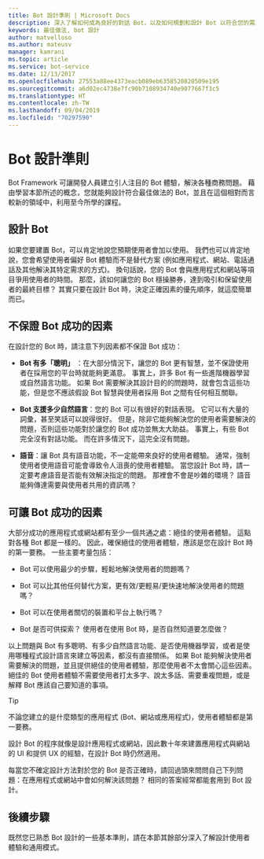 ```yaml
---
title: Bot 設計準則 | Microsoft Docs
description: 深入了解如何成為良好的對話 Bot，以及如何規劃和設計 Bot 以符合您的需求並且讓使用者滿意。
keywords: 最佳做法, bot 設計
author: matvelloso
ms.author: mateusv
manager: kamrani
ms.topic: article
ms.service: bot-service
ms.date: 12/13/2017
ms.openlocfilehash: 27553a88ee4373eacb089eb6358520820509e195
ms.sourcegitcommit: a6d02ec4738e7fc90b7108934740e9077667f3c5
ms.translationtype: HT
ms.contentlocale: zh-TW
ms.lasthandoff: 09/04/2019
ms.locfileid: "70297590"
---
```

# <a name="principles-of-bot-design"></a>Bot 設計準則

Bot Framework 可讓開發人員建立引人注目的 Bot 體驗，解決各種商務問題。 藉由學習本節所述的概念，您就能夠設計符合最佳做法的 Bot，並且在這個相對而言較新的領域中，利用至今所學的課程。 

## <a name="designing-a-bot"></a>設計 Bot

如果您要建置 Bot，可以肯定地說您預期使用者會加以使用。 我們也可以肯定地說，您會希望使用者偏好 Bot 體驗而不是替代方案 (例如應用程式、網站、電話通話及其他解決其特定需求的方式)。 換句話說，您的 Bot 會與應用程式和網站等項目爭用使用者的時間。 那麼，該如何讓您的 Bot 穩操勝券，達到吸引和保留使用者的最終目標？ 其實只要在設計 Bot 時，決定正確因素的優先順序，就這麼簡單而已。

## <a name="factors-that-do-not-guarantee-a-bots-success"></a>不保證 Bot 成功的因素

在設計您的 Bot 時，請注意下列因素都不保證 Bot 成功： 

- **Bot 有多「聰明」** ：在大部分情況下，讓您的 Bot 更有智慧，並不保證使用者在採用您的平台時就能夠更滿意。 事實上，許多 Bot 有一些進階機器學習或自然語言功能。 如果 Bot 需要解決其設計目的的問題時，就會包含這些功能，但是您不應該假設 Bot 智慧與使用者採用 Bot 之間有任何相互關聯。

- **Bot 支援多少自然語言**：您的 Bot 可以有很好的對話表現。 它可以有大量的詞彙，甚至笑話可以說得很好。 但是，除非它能夠解決您的使用者需要解決的問題，否則這些功能對於讓您的 Bot 成功並無太大助益。 事實上，有些 Bot 完全沒有對話功能。 而在許多情況下，這完全沒有問題。

- **語音**：讓 Bot 具有語音功能，不一定能帶來良好的使用者體驗。 通常，強制使用者使用語音可能會導致令人沮喪的使用者體驗。 當您設計 Bot 時，請一定要考慮語音是否能有效解決指定的問題。 那裡會不會是吵雜的環境？ 語音能夠傳達需要與使用者共用的資訊嗎？ 

## <a name="factors-that-do-influence-a-bots-success"></a>可讓 Bot 成功的因素

大部分成功的應用程式或網站都有至少一個共通之處：絕佳的使用者體驗。 這點對各種 Bot 都是一樣的。 因此，確保絕佳的使用者體驗，應該是您在設計 Bot 時的第一要務。 一些主要考量包括：

- Bot 可以使用最少的步驟，輕鬆地解決使用者的問題嗎？

- Bot 可以比其他任何替代方案，更有效/更輕易/更快速地解決使用者的問題嗎？

- Bot 可以在使用者關切的裝置和平台上執行嗎？

- Bot 是否可供探索？ 使用者在使用 Bot 時，是否自然知道要怎麼做？

以上問題與 Bot 有多聰明、有多少自然語言功能、是否使用機器學習，或者是使用哪種程式設計語言來建立等因素，都沒有直接關係。 如果 Bot 能夠解決使用者需要解決的問題，並且提供絕佳的使用者體驗，那麼使用者不太會關心這些因素。 絕佳的 Bot 使用者體驗不需要使用者打太多字、說太多話、需要重複問題，或是解釋 Bot 應該自己要知道的事項。

> [!TIP]
> 不論您建立的是什麼類型的應用程式 (Bot、網站或應用程式)，使用者體驗都是第一要務。

設計 Bot 的程序就像是設計應用程式或網站，因此數十年來建置應用程式與網站的 UI 和提供 UX 的經驗，在設計 Bot 時仍然適用。 

每當您不確定設計方法對於您的 Bot 是否正確時，請回過頭來問問自己下列問題：在應用程式或網站中會如何解決該問題？ 相同的答案經常都能套用到 Bot 設計。 

## <a name="next-steps"></a>後續步驟

既然您已熟悉 Bot 設計的一些基本準則，請在本節其餘部分深入了解設計使用者體驗和通用模式。